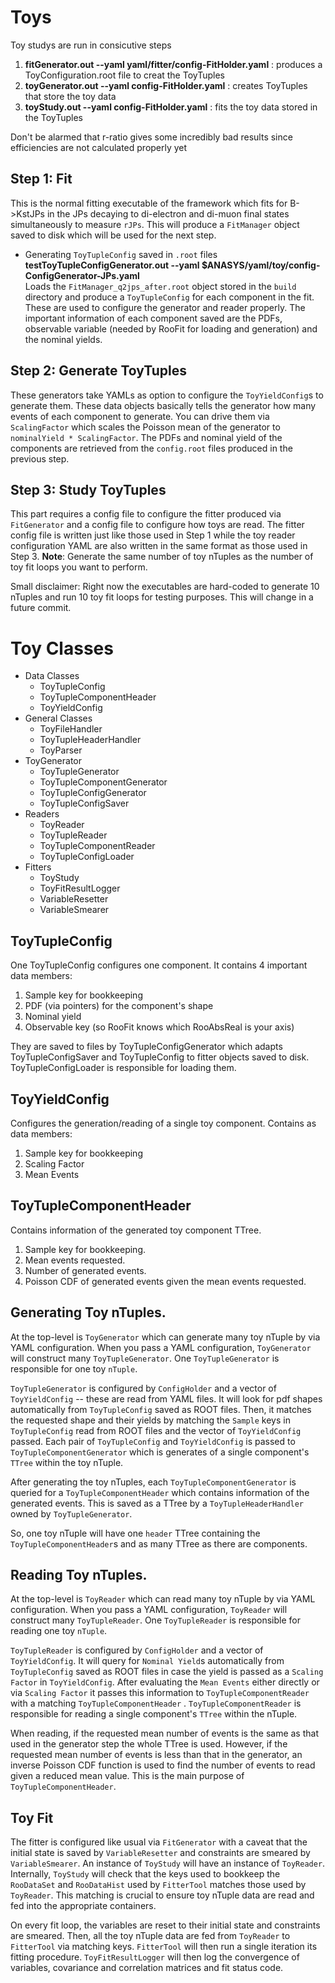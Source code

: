 # Toys

Toy studys are run in consicutive steps
1. **fitGenerator.out --yaml yaml/fitter/config-FitHolder.yaml** : produces a ToyConfiguration.root file to creat the ToyTuples
2. **toyGenerator.out --yaml config-FitHolder.yaml** : creates ToyTuples that store the toy data
3. **toyStudy.out --yaml config-FitHolder.yaml** : fits the toy data stored in the  ToyTuples 

Don't be alarmed that r-ratio gives some incredibly bad results since efficiencies are not calculated properly yet

## Step 1: Fit
This is the normal fitting executable of the framework which fits for B->KstJPs in the JPs decaying to di-electron and di-muon final states simultaneously to measure `rJPs`. This will produce a `FitManager` object saved to disk which will be used for the next step. 

- Generating `ToyTupleConfig` saved in `.root` files  
**testToyTupleConfigGenerator.out --yaml $ANASYS/yaml/toy/config-ConfigGenerator-JPs.yaml**  
Loads the `FitManager_q2jps_after.root` object stored in the `build` directory and produce a `ToyTupleConfig` for each component in the fit. These are used to configure the generator and reader properly. The important information of each component saved are the PDFs, observable variable (needed by RooFit for loading and generation) and the nominal yields.

## Step 2: Generate ToyTuples
These generators take YAMLs as option to configure the `ToyYieldConfig`s to generate them. These data objects basically tells the generator how many events of each component to generate. You can drive them via `ScalingFactor` which scales the Poisson mean of the generator to `nominalYield * ScalingFactor`. The PDFs and nominal yield of the components are retrieved from the `config.root` files produced in the previous step.

## Step 3: Study ToyTuples
This part requires a config file to configure the fitter produced via `FitGenerator` and a config file to configure how toys are read. The fitter config file is written just like those used in Step 1 while the toy reader configuration YAML are also written in the same format as those used in Step 3. **Note**: Generate the same number of toy nTuples as the number of toy fit loops you want to perform. 

Small disclaimer: Right now the executables are hard-coded to generate 10 nTuples and run 10 toy fit loops for testing purposes. This will change in a future commit.

# Toy Classes
- Data Classes
    - ToyTupleConfig
    - ToyTupleComponentHeader
    - ToyYieldConfig
- General Classes
    - ToyFileHandler
    - ToyTupleHeaderHandler
    - ToyParser
- ToyGenerator
    - ToyTupleGenerator
    - ToyTupleComponentGenerator
    - ToyTupleConfigGenerator
    - ToyTupleConfigSaver
- Readers
    - ToyReader
    - ToyTupleReader
    - ToyTupleComponentReader
    - ToyTupleConfigLoader
- Fitters
    - ToyStudy
    - ToyFitResultLogger
    - VariableResetter
    - VariableSmearer

## ToyTupleConfig
One ToyTupleConfig configures one component. It contains 4 important data members:

1. Sample key for bookkeeping
2. PDF (via pointers) for the component's shape
3. Nominal yield
4. Observable key (so RooFit knows which RooAbsReal is your axis)

They are saved to files by ToyTupleConfigGenerator which adapts ToyTupleConfigSaver and ToyTupleConfig to fitter objects saved to disk. ToyTupleConfigLoader is responsible for loading them.

## ToyYieldConfig
Configures the generation/reading of a single toy component. Contains as data members:

1. Sample key for bookkeeping
2. Scaling Factor
3. Mean Events

## ToyTupleComponentHeader
Contains information of the generated toy component TTree.

1. Sample key for bookkeeping.
2. Mean events requested.
3. Number of generated events.
4. Poisson CDF of generated events given the mean events requested.

## Generating Toy nTuples.
At the top-level is `ToyGenerator` which can generate many toy nTuple by via YAML configuration. When you pass a YAML configuration, `ToyGenerator` will construct many `ToyTupleGenerator`. One `ToyTupleGenerator` is responsible for one toy `nTuple`.

`ToyTupleGenerator` is configured by `ConfigHolder` and a vector of `ToyYieldConfig` -- these are read from YAML files. It will look for pdf shapes automatically from `ToyTupleConfig` saved as ROOT files. Then, it matches the requested shape and their yields by matching the `Sample` keys in `ToyTupleConfig` read from ROOT files and the vector of `ToyYieldConfig` passed. Each pair of `ToyTupleConfig` and `ToyYieldConfig` is passed to `ToyTupleComponentGenerator` which is generates of a single component's `TTree` within the toy nTuple.

After generating the toy nTuples, each `ToyTupleComponentGenerator` is queried for a `ToyTupleComponentHeader` which contains information of the generated events. This is saved as a TTree by a `ToyTupleHeaderHandler` owned by `ToyTupleGenerator`. 

So, one toy nTuple will have one `header` TTree containing the `ToyTupleComponentHeader`s and as many TTree as there are components.

## Reading Toy nTuples.
At the top-level is `ToyReader` which can read many toy nTuple by via YAML configuration. When you pass a YAML configuration, `ToyReader` will construct many `ToyTupleReader`. One `ToyTupleReader` is responsible for reading one toy `nTuple`.

`ToyTupleReader` is configured by `ConfigHolder` and a vector of `ToyYieldConfig`. It will query for `Nominal Yield`s automatically from `ToyTupleConfig` saved as ROOT files in case the yield is passed as a `Scaling Factor` in `ToyYieldConfig`. After evaluating the `Mean Events` either directly or via `Scaling Factor` it passes this information to `ToyTupleComponentReader` with a matching `ToyTupleComponentHeader` . `ToyTupleComponentReader` is responsible for reading a single component's `TTree` within the nTuple.

When reading, if the requested mean number of events is the same as that used in the generator step the whole TTree is used. However, if the requested mean number of events is less than that in the generator, an inverse Poisson CDF function is used to find the number of events to read given a reduced mean value. This is the main purpose of `ToyTupleComponentHeader`.

## Toy Fit
The fitter is configured like usual via `FitGenerator` with a caveat that the initial state is saved by `VariableResetter` and constraints are smeared by `VariableSmearer`. An instance of `ToyStudy` will have an instance of `ToyReader`. Internally, `ToyStudy` will check that the keys used to bookkeep the `RooDataSet` and `RooDataHist` used by `FitterTool` matches those used by `ToyReader`. This matching is crucial to ensure toy nTuple data are read and fed into the appropriate containers.

On every fit loop, the variables are reset to their initial state and constraints are smeared. Then, all the toy nTuple data are fed from `ToyReader` to `FitterTool` via matching keys. `FitterTool` will then run a single iteration its fitting procedure. `ToyFitResultLogger` will then log the convergence of variables, covariance and correlation matrices and fit status code.
